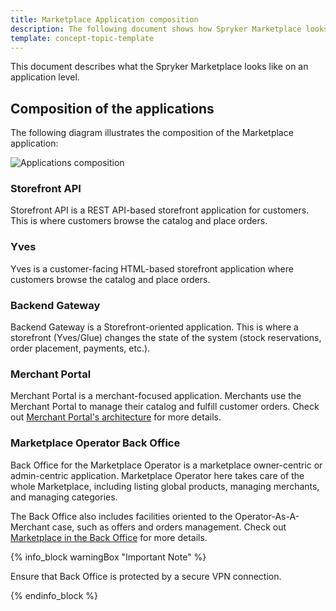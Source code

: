 ```yaml
---
title: Marketplace Application composition
description: The following document shows how Spryker Marketplace looks in general.
template: concept-topic-template
---
```


This document describes what the Spryker Marketplace looks like on an application level.

## Composition of the applications

The following diagram illustrates the composition of the Marketplace application:

![Applications composition](https://confluence-connect.gliffy.net/embed/image/3a83f861-b25e-4ef5-aee7-e7da0b182cfa.png?utm_medium=live&utm_source=custom)

### Storefront API
Storefront API is a REST API-based storefront application for customers. This is where customers browse the catalog and place orders.

### Yves 
Yves is a customer-facing HTML-based storefront application where customers browse the catalog and place orders.

### Backend Gateway
Backend Gateway is a Storefront-oriented application. This is where a storefront (Yves/Glue) changes the state of the system (stock reservations, order placement, payments, etc.).

### Merchant Portal
Merchant Portal is a merchant-focused application. Merchants use the Merchant Portal to manage their catalog and fulfill customer orders. Check out [Merchant Portal's architecture](/docs/marketplace/dev/architecture-overview/marketplace-merchant-portal-architecture-overview.html) for more details.

### Marketplace Operator Back Office 
Back Office for the Marketplace Operator is a marketplace owner-centric or admin-centric application. Marketplace Operator here takes care of the whole Marketplace, including listing global products, managing merchants, and managing categories.

The Back Office also includes facilities oriented to the Operator-As-A-Merchant case, such as offers and orders management. Check out [Marketplace in the Back Office](/docs/marketplace/dev/architecture-overview/marketplace-in-back-office.html) for more details.

{% info_block warningBox "Important Note" %}

Ensure that Back Office is protected by a secure VPN connection.

{% endinfo_block %}
